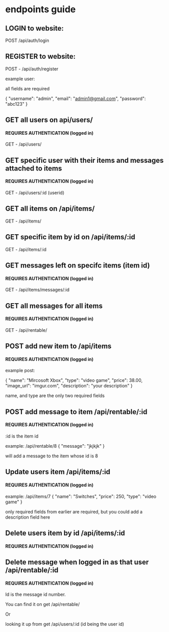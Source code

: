 # endpoints guide

## LOGIN to website:

POST /api/auth/login

## REGISTER to website:

POST - /api/auth/register

example user: 

all fields are required

{
	"username": "admin",
	"email": "admin1@gmail.com",
	"password": "abc123"
}

## GET all users on api/users/
#### REQUIRES AUTHENTICATION (logged in)
GET - /api/users/

## GET specific user with their items and messages attached to items 
#### REQUIRES AUTHENTICATION (logged in)

GET - /api/users/:id (userid)

## GET all items on /api/items/

GET - /api/items/

## GET specific item by id on /api/items/:id

GET - /api/items/:id

## GET messages left on specifc items (item id)
#### REQUIRES AUTHENTICATION (logged in)

GET - /api/items/messages/:id

## GET all messages for all items
#### REQUIRES AUTHENTICATION (logged in)

GET - /api/rentable/

## POST add new item to /api/items
#### REQUIRES AUTHENTICATION (logged in)

example post: 

{
	"name": "Mircosoft Xbox",
	"type": "video game",
	"price": 38.00,
	"image_url": "imgur.com",
	"description": "your description"
}

name, and type are the only two required fields

## POST add message to item /api/rentable/:id
#### REQUIRES AUTHENTICATION (logged in)

:id is the item id 

example:
/api/rentable/8 
{
	"message": "jkjkjk"
}

will add a message to the item whose id is 8


## Update users item /api/items/:id
#### REQUIRES AUTHENTICATION (logged in)

example:
/api/items/7
{
	"name": "Switches",
	"price": 250,
	"type": "video game"
}

only required fields from earlier are required, but you could add a description field here

## Delete users item by id /api/items/:id
#### REQUIRES AUTHENTICATION (logged in)

## Delete message when logged in as that user /api/rentable/:id
#### REQUIRES AUTHENTICATION (logged in)

Id is the message id number. 

You can find it on get /api/rentable/

Or 

looking it up from get /api/users/:id (id being the user id)


